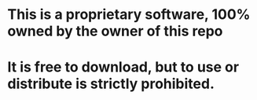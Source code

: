 # This is a proprietary software, 100% owned by the owner of this repo
# It is free to download, but to use or distribute is strictly prohibited.

